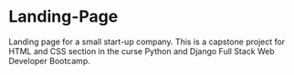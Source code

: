 # Landing-Page

Landing page for a small start-up company. This is a capstone project for HTML and CSS section in the curse Python and Django Full Stack Web Developer Bootcamp.
